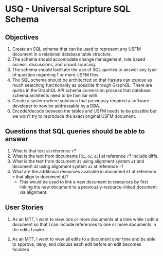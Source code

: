 # USQ - Universal Scripture SQL Schema

## Objectives

1. Create an SQL schema that can be used to represent any USFM document in a relational database table structure.
2. The schema should accomodate change management, role based access, discussions, and crowd sourcing.
3. The schema should facilitate the use of SQL queries to answer any type of question regarding 1 or more USFM files.
4. The SQL schema should be architected so that [Hasura](https://hasura.io/) can expose as much searching functionality as possible through GraphQL. There are quirks in the GraphQL API schema conversion process that database schema architects need to be familiar with.
5. Create a system where solutions that previously required a software developer to now be addressable by a DBA.
6. Encode/decode between the tables and USFM needs to be possible but we won't try to reproduce the exact original USFM document.

## Questions that SQL queries should be able to answer

1. What is that text at reference `r`?
2. What is the text from documents [`d1`, `d2`, `d3`] at reference `r`? Include diffs.
3. What is the text from document `d1` using alignment system `a1` and document `d2` using alignment system `a2` at reference `r`?
4. What are the additional resources available in document `d1` at reference `r` that align to document `d2`? 
    - This would be used to link a new document to resources by first linking the new document to a previously-resource-linked document via alignment.

## User Stories

1. As an MTT, I want to view one or more documents at a time while I edit a document so that I can include references to one or more documents in the edits I make.

1. As an MTT, I want to view all edits to a document over time and be able to approve, deny, and discuss each edit before an edit becomes finalized.

